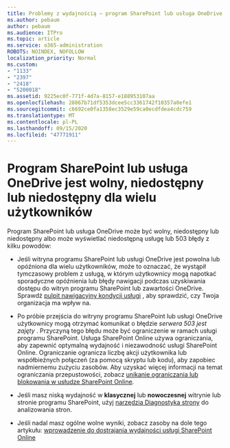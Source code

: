 ```yaml
---
title: Problemy z wydajnością — program SharePoint lub usługa OneDrive
ms.author: pebaum
author: pebaum
ms.audience: ITPro
ms.topic: article
ms.service: o365-administration
ROBOTS: NOINDEX, NOFOLLOW
localization_priority: Normal
ms.custom:
- "1133"
- "2397"
- "2418"
- "5200018"
ms.assetid: 9225ec0f-771f-4d7a-8157-e188953107aa
ms.openlocfilehash: 28867b71df5353dcee5cc3361742f10357a0efe1
ms.sourcegitcommit: c6692ce0fa1358ec3529e59ca0ecdfdea4cdc759
ms.translationtype: MT
ms.contentlocale: pl-PL
ms.lasthandoff: 09/15/2020
ms.locfileid: "47771911"
---
```

# <a name="sharepoint-or-onedrive-slow-inaccessible-or-unavailable-for-multiple-users"></a>Program SharePoint lub usługa OneDrive jest wolny, niedostępny lub niedostępny dla wielu użytkowników

Program SharePoint lub usługa OneDrive może być wolny, niedostępny lub niedostępny albo może wyświetlać niedostępną usługę lub 503 błędy z kilku powodów:
  
- Jeśli witryna programu SharePoint lub usługi OneDrive jest powolna lub opóźniona dla wielu użytkowników, może to oznaczać, że wystąpił tymczasowy problem z usługą, w którym użytkownicy mogą napotkać sporadyczne opóźnienia lub błędy nawigacji podczas uzyskiwania dostępu do witryn programu SharePoint lub zawartości OneDrive. Sprawdź [pulpit nawigacyjny kondycji usługi](https://admin.microsoft.com/AdminPortal/Home#/servicehealth) , aby sprawdzić, czy Twoja organizacja ma wpływ na.
  
- Po próbie przejścia do witryny programu SharePoint lub usługi OneDrive użytkownicy mogą otrzymać komunikat o błędzie *serwera 503 jest zajęty* . Przyczyną tego błędu może być ograniczenie w ramach usługi programu SharePoint. Usługa SharePoint Online używa ograniczania, aby zapewnić optymalną wydajność i niezawodność usługi SharePoint Online. Ograniczanie ogranicza liczbę akcji użytkownika lub współbieżnych połączeń (za pomocą skryptu lub kodu), aby zapobiec nadmiernemu zużyciu zasobów. Aby uzyskać więcej informacji na temat ograniczania przepustowości, zobacz [unikanie ograniczania lub blokowania w usłudze SharePoint Online](https://docs.microsoft.com/sharepoint/dev/general-development/how-to-avoid-getting-throttled-or-blocked-in-sharepoint-online).

- Jeśli masz niską wydajność w **klasycznej** lub **nowoczesnej** witrynie lub stronie programu SharePoint, użyj [narzędzia Diagnostyka strony](https://aka.ms/perftool) do analizowania stron.
  
- Jeśli nadal masz ogólne wolne wyniki, zobacz zasoby na dole tego artykułu: [wprowadzenie do dostrajania wydajności usługi SharePoint Online](https://go.microsoft.com/fwlink/?linkid=2024334)
  